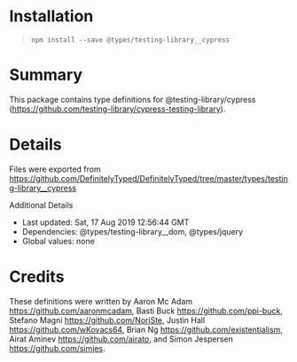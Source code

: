 # Installation
> `npm install --save @types/testing-library__cypress`

# Summary
This package contains type definitions for @testing-library/cypress (https://github.com/testing-library/cypress-testing-library).

# Details
Files were exported from https://github.com/DefinitelyTyped/DefinitelyTyped/tree/master/types/testing-library__cypress

Additional Details
 * Last updated: Sat, 17 Aug 2019 12:56:44 GMT
 * Dependencies: @types/testing-library__dom, @types/jquery
 * Global values: none

# Credits
These definitions were written by Aaron Mc Adam <https://github.com/aaronmcadam>, Basti Buck <https://github.com/ppi-buck>, Stefano Magni <https://github.com/NoriSte>, Justin Hall <https://github.com/wKovacs64>, Brian Ng <https://github.com/existentialism>, Airat Aminev <https://github.com/airato>, and Simon Jespersen <https://github.com/simjes>.

